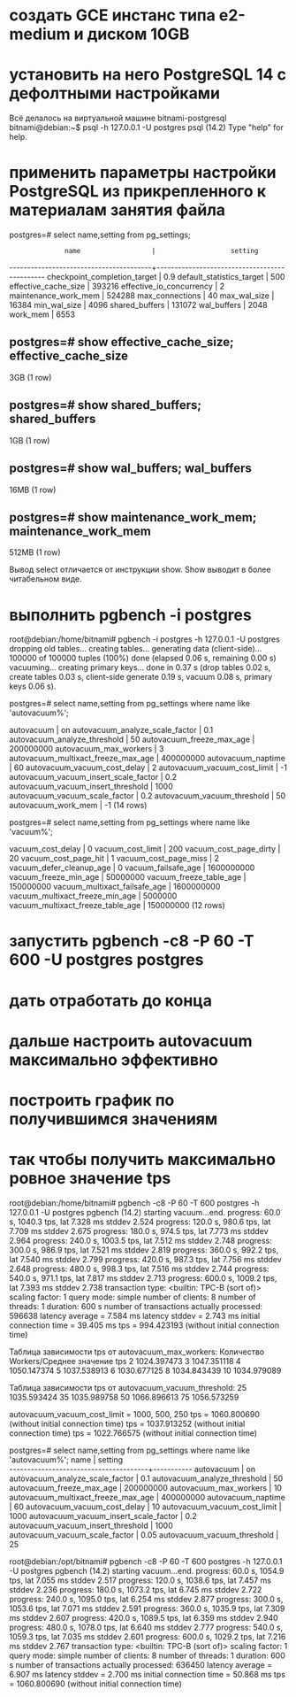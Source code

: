 #    создать GCE инстанс типа e2-medium и диском 10GB
#    установить на него PostgreSQL 14 с дефолтными настройками

Всё делалось на виртуальной машине bitnami-postgresql
bitnami@debian:~$ psql -h 127.0.0.1 -U postgres
psql (14.2)
Type "help" for help.

#    применить параметры настройки PostgreSQL из прикрепленного к материалам занятия файла

postgres=# select name,setting from pg_settings;

                  name                  |                   setting                    
----------------------------------------+----------------------------------------------
 checkpoint_completion_target           | 0.9
 default_statistics_target              | 500
 effective_cache_size                   | 393216
 effective_io_concurrency               | 2
 maintenance_work_mem                   | 524288
 max_connections                        | 40
 max_wal_size                           | 16384
 min_wal_size                           | 4096
 shared_buffers                         | 131072
 wal_buffers                            | 2048
 work_mem                               | 6553

postgres=# show effective_cache_size;
 effective_cache_size 
----------------------
 3GB
(1 row)

postgres=# show shared_buffers;
 shared_buffers 
----------------
 1GB
(1 row)

postgres=# show wal_buffers;
 wal_buffers 
-------------
 16MB
(1 row)

postgres=# show maintenance_work_mem;
 maintenance_work_mem 
----------------------
 512MB
(1 row)

Вывод select отличается от инструкции show. Show выводит в более читабельном виде.

#    выполнить pgbench -i postgres

root@debian:/home/bitnami# pgbench -i postgres -h 127.0.0.1 -U postgres
dropping old tables...
creating tables...
generating data (client-side)...
100000 of 100000 tuples (100%) done (elapsed 0.06 s, remaining 0.00 s)
vacuuming...
creating primary keys...
done in 0.37 s (drop tables 0.02 s, create tables 0.03 s, client-side generate 0.19 s, vacuum 0.08 s, primary keys 0.06 s).

postgres=# select name,setting from pg_settings where name like 'autovacuum%';

 autovacuum                            | on
 autovacuum_analyze_scale_factor       | 0.1
 autovacuum_analyze_threshold          | 50
 autovacuum_freeze_max_age             | 200000000
 autovacuum_max_workers                | 3
 autovacuum_multixact_freeze_max_age   | 400000000
 autovacuum_naptime                    | 60
 autovacuum_vacuum_cost_delay          | 2
 autovacuum_vacuum_cost_limit          | -1
 autovacuum_vacuum_insert_scale_factor | 0.2
 autovacuum_vacuum_insert_threshold    | 1000
 autovacuum_vacuum_scale_factor        | 0.2
 autovacuum_vacuum_threshold           | 50
 autovacuum_work_mem                   | -1
(14 rows)

postgres=# select name,setting from pg_settings where name like 'vacuum%';

 vacuum_cost_delay                 | 0
 vacuum_cost_limit                 | 200
 vacuum_cost_page_dirty            | 20
 vacuum_cost_page_hit              | 1
 vacuum_cost_page_miss             | 2
 vacuum_defer_cleanup_age          | 0
 vacuum_failsafe_age               | 1600000000
 vacuum_freeze_min_age             | 50000000
 vacuum_freeze_table_age           | 150000000
 vacuum_multixact_failsafe_age     | 1600000000
 vacuum_multixact_freeze_min_age   | 5000000
 vacuum_multixact_freeze_table_age | 150000000
(12 rows)

#    запустить pgbench -c8 -P 60 -T 600 -U postgres postgres
#    дать отработать до конца
#    дальше настроить autovacuum максимально эффективно
#    построить график по получившимся значениям
#    так чтобы получить максимально ровное значение tps


root@debian:/home/bitnami# pgbench -c8 -P 60 -T 600 postgres -h 127.0.0.1 -U postgres
pgbench (14.2)
starting vacuum...end.
progress: 60.0 s, 1040.3 tps, lat 7.328 ms stddev 2.524
progress: 120.0 s, 980.6 tps, lat 7.709 ms stddev 2.675
progress: 180.0 s, 974.5 tps, lat 7.773 ms stddev 2.964
progress: 240.0 s, 1003.5 tps, lat 7.512 ms stddev 2.748
progress: 300.0 s, 986.9 tps, lat 7.521 ms stddev 2.819
progress: 360.0 s, 992.2 tps, lat 7.540 ms stddev 2.799
progress: 420.0 s, 987.3 tps, lat 7.756 ms stddev 2.648
progress: 480.0 s, 998.3 tps, lat 7.516 ms stddev 2.744
progress: 540.0 s, 971.1 tps, lat 7.817 ms stddev 2.713
progress: 600.0 s, 1009.2 tps, lat 7.393 ms stddev 2.738
transaction type: <builtin: TPC-B (sort of)>
scaling factor: 1
query mode: simple
number of clients: 8
number of threads: 1
duration: 600 s
number of transactions actually processed: 596638
latency average = 7.584 ms
latency stddev = 2.743 ms
initial connection time = 39.405 ms
tps = 994.423193 (without initial connection time)

Таблица зависимости tps от autovacuum_max_workers:
Количество Workers/Среднее значение tps
2 1024.397473
3 1047.351118
4 1050.147374
5 1037.538913
6 1030.677125
8 1034.843439
10 1034.979089

Таблица зависимости tps от autovacuum_vacuum_threshold:
25 1035.593424
35 1035.989758
50 1066.896613
75 1056.573259

autovacuum_vacuum_cost_limit = 1000, 500, 250
 tps = 1060.800690 (without initial connection time)
 tps = 1037.913252 (without initial connection time)
 tps = 1022.766575 (without initial connection time)
 
 postgres=# select name,setting from pg_settings where name like 'autovacuum%';
                 name                  |  setting  
---------------------------------------+-----------
 autovacuum                            | on
 autovacuum_analyze_scale_factor       | 0.1
 autovacuum_analyze_threshold          | 50
 autovacuum_freeze_max_age             | 200000000
 autovacuum_max_workers                | 10
 autovacuum_multixact_freeze_max_age   | 400000000
 autovacuum_naptime                    | 60
 autovacuum_vacuum_cost_delay          | 10
 autovacuum_vacuum_cost_limit          | 1000
 autovacuum_vacuum_insert_scale_factor | 0.2
 autovacuum_vacuum_insert_threshold    | 1000
 autovacuum_vacuum_scale_factor        | 0.05
 autovacuum_vacuum_threshold           | 25


root@debian:/opt/bitnami# pgbench -c8 -P 60 -T 600 postgres -h 127.0.0.1 -U postgres
pgbench (14.2)
starting vacuum...end.
progress: 60.0 s, 1054.9 tps, lat 7.055 ms stddev 2.517
progress: 120.0 s, 1038.6 tps, lat 7.457 ms stddev 2.236
progress: 180.0 s, 1073.2 tps, lat 6.745 ms stddev 2.722
progress: 240.0 s, 1095.0 tps, lat 6.254 ms stddev 2.877
progress: 300.0 s, 1053.6 tps, lat 7.071 ms stddev 2.591
progress: 360.0 s, 1035.9 tps, lat 7.309 ms stddev 2.607
progress: 420.0 s, 1089.5 tps, lat 6.359 ms stddev 2.940
progress: 480.0 s, 1078.0 tps, lat 6.640 ms stddev 2.777
progress: 540.0 s, 1059.3 tps, lat 7.035 ms stddev 2.601
progress: 600.0 s, 1029.2 tps, lat 7.216 ms stddev 2.767
transaction type: <builtin: TPC-B (sort of)>
scaling factor: 1
query mode: simple
number of clients: 8
number of threads: 1
duration: 600 s
number of transactions actually processed: 636450
latency average = 6.907 ms
latency stddev = 2.700 ms
initial connection time = 50.868 ms
tps = 1060.800690 (without initial connection time)


